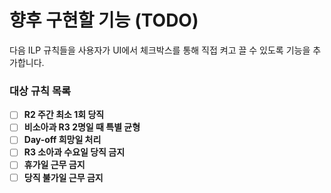 # 향후 구현할 기능 (TODO)

다음 ILP 규칙들을 사용자가 UI에서 체크박스를 통해 직접 켜고 끌 수 있도록 기능을 추가합니다.

### 대상 규칙 목록

- [ ] **R2 주간 최소 1회 당직**
- [ ] **비소아과 R3 2명일 때 특별 균형**
- [ ] **Day-off 희망일 처리**
- [ ] **R3 소아과 수요일 당직 금지**
- [ ] **휴가일 근무 금지**
- [ ] **당직 불가일 근무 금지**
